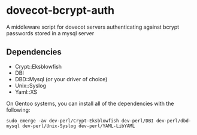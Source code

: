 # dovecot-bcrypt-auth
A middleware script for dovecot servers authenticating against bcrypt passwords stored in a mysql server

## Dependencies
 - Crypt::Eksblowfish
 - DBI
 - DBD::Mysql (or your driver of choice)
 - Unix::Syslog
 - Yaml::XS
 
On Gentoo systems, you can install all of the dependencies with the following:

`sudo emerge -av dev-perl/Crypt-Eksblowfish dev-perl/DBI dev-perl/dbd-mysql dev-perl/Unix-Syslog dev-perl/YAML-LibYAML`
